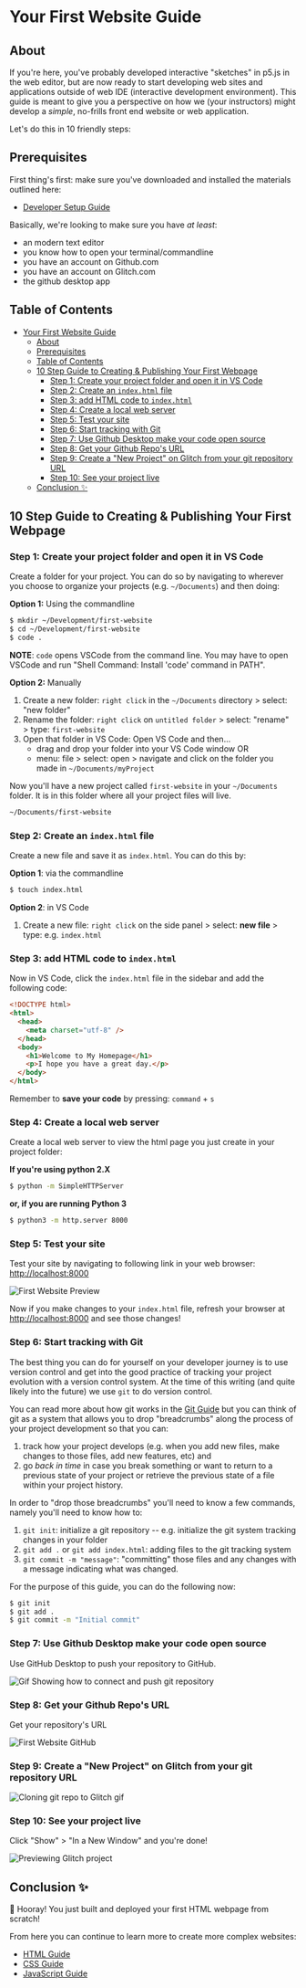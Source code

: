 # Your First Website Guide

## About

If you're here, you've probably developed interactive "sketches" in p5.js in the web editor, but are now ready to start developing web sites and applications outside of web IDE (interactive development environment). This guide is meant to give you a perspective on how we (your instructors) might develop a *simple*, no-frills front end website or web application. 

Let's do this in 10 friendly steps:

## Prerequisites

First thing's first: make sure you've downloaded and installed the materials outlined here:
* [Developer Setup Guide](developer-setup-guide.md#materials)

Basically, we're looking to make sure you have *at least*:

* an modern text editor
* you know how to open your terminal/commandline
* you have an account on Github.com
* you have an account on Glitch.com
* the github desktop app

## Table of Contents

- [Your First Website Guide](#your-first-website-guide)
  - [About](#about)
  - [Prerequisites](#prerequisites)
  - [Table of Contents](#table-of-contents)
  - [10 Step Guide to Creating & Publishing Your First Webpage](#10-step-guide-to-creating--publishing-your-first-webpage)
    - [Step 1: Create your project folder and open it in VS Code](#step-1-create-your-project-folder-and-open-it-in-vs-code)
    - [Step 2: Create an `index.html` file](#step-2-create-an-indexhtml-file)
    - [Step 3: add HTML code to `index.html`](#step-3-add-html-code-to-indexhtml)
    - [Step 4: Create a local web server](#step-4-create-a-local-web-server)
    - [Step 5: Test your site](#step-5-test-your-site)
    - [Step 6: Start tracking with Git](#step-6-start-tracking-with-git)
    - [Step 7: Use Github Desktop make your code open source](#step-7-use-github-desktop-make-your-code-open-source)
    - [Step 8: Get your Github Repo's URL](#step-8-get-your-github-repos-url)
    - [Step 9: Create a "New Project" on Glitch from your git repository URL](#step-9-create-a-%22new-project%22-on-glitch-from-your-git-repository-url)
    - [Step 10: See your project live](#step-10-see-your-project-live)
  - [Conclusion ✨](#conclusion-%e2%9c%a8)

## 10 Step Guide to Creating & Publishing Your First Webpage

### Step 1: Create your project folder and open it in VS Code

Create a folder for your project. You can do so by navigating to wherever you choose to organize your projects (e.g. `~/Documents`) and then doing:

**Option 1:** Using the commandline

```sh
$ mkdir ~/Development/first-website
$ cd ~/Development/first-website
$ code .
```
**NOTE**: `code` opens VSCode from the command line. You may have to open VSCode and run "Shell Command: Install 'code' command in PATH".

**Option 2:** Manually 

1. Create a new folder: `right click` in the `~/Documents` directory > select: "new folder" 
2. Rename the folder: `right click` on `untitled folder` > select: "rename" > type: `first-website`
3. Open that folder in VS Code: Open VS Code and then...
   - drag and drop your folder into your VS Code window OR
   - menu: file > select: open > navigate and click on the folder you made in `~/Documents/myProject`

Now you'll have a new project called `first-website` in your `~/Documents` folder. It is in this folder where all your project files will live.
```txt
~/Documents/first-website
```

### Step 2: Create an `index.html` file

Create a new file and save it as `index.html`. You can do this by:

**Option 1**: via the commandline

```sh
$ touch index.html
```

**Option 2**: in VS Code

1. Create a new file: `right click` on the side panel > select: **new file** > type: e.g. `index.html`

### Step 3: add HTML code to `index.html`
Now in VS Code, click the `index.html` file in the sidebar and add the following code:

```html
<!DOCTYPE html>
<html>
  <head>
    <meta charset="utf-8" />
  </head>
  <body>
    <h1>Welcome to My Homepage</h1>
    <p>I hope you have a great day.</p>
  </body>
</html>
```

Remember to **save your code** by pressing: `command` + `s`

### Step 4: Create a local web server

Create a local web server to view the html page you just create in your project folder:

**If you're using python 2.X**
```sh
$ python -m SimpleHTTPServer
```

**or, if you are running Python 3**
```sh
$ python3 -m http.server 8000
```

### Step 5: Test your site
Test your site by navigating to following link in your web browser: [http://localhost:8000](http://localhost:8000)

![First Website Preview](../assets/first-website-preview.png)

Now if you make changes to your `index.html` file, refresh your browser at [http://localhost:8000](http://localhost:8000) and see those changes!

### Step 6: Start tracking with Git


The best thing you can do for yourself on your developer journey is to use version control and get into the good practice of tracking your project evolution with a version control system. At the time of this writing (and quite likely into the future) we use `git` to do version control.

You can read more about how git works in the [Git Guide](/guides/git.md) but you can think of git as a system that allows you to drop "breadcrumbs" along the process of your project development so that you can:

1. track how your project develops (e.g. when you add new files, make changes to those files, add new features, etc) and
2. go *back in time* in case you break something or want to return to a previous state of your project or retrieve the previous state of a file within your project history.

In order to "drop those breadcrumbs" you'll need to know a few commands, namely you'll need to know how to:
1. `git init`: initialize a git repository -- e.g. initialize the git system tracking changes in your folder
2. `git add .` or `git add index.html`: adding files to the git tracking system
3. `git commit -m "message"`: "committing" those files and any changes with a message indicating what was changed.

For the purpose of this guide, you can do the following now:

```sh
$ git init
$ git add .
$ git commit -m "Initial commit"
```

### Step 7: Use Github Desktop make your code open source

Use GitHub Desktop to push your repository to GitHub.

![Gif Showing how to connect and push git repository](../assets/github_desktop.gif)

### Step 8: Get your Github Repo's URL
Get your repository's URL

![First Website GitHub](../assets/first-website-github.png)

### Step 9: Create a "New Project" on Glitch from your git repository URL

![Cloning git repo to Glitch gif](../assets/glitch_clone.gif)


### Step 10: See your project live  

Click "Show" > "In a New Window" and you're done!

![Previewing Glitch project](../assets/glitch_show.gif)


## Conclusion ✨

🎉 Hooray! You just built and deployed your first HTML webpage from scratch! 

From here you can continue to learn more to create more complex websites:
* [HTML Guide](html-guide.md)
* [CSS Guide](css-guide.md)
* [JavaScript Guide](javascript-frontend-guide.md)

<!-- 

Minimal scaffold for your structure:

It is helpful to "scaffold" out a structure for your project so you can fill in the code where it is relevant and you can keep your project tidy and consistent.

You may consider adopting a structure like this assuming you will have HTML/CSS/JavaScript:

```txt
/myProject
  index.html
  /js
    index.js
  /css
    main.css
  /assets
    (any images or other assets)
```

Git is Like, "wow" for a number of reasons namely:

1. your entire project lives in itself: 
   - Git branching: say good bye to crazy file and experimental feature testing gynastics like "myProject-final-1", "myProject-final-final", "myProject-version-with-rainbows" etc. Git provides you with ability to 

-->
